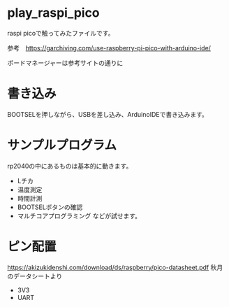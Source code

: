 # play_raspi_pico
raspi picoで触ってみたファイルです。

参考　https://garchiving.com/use-raspberry-pi-pico-with-arduino-ide/

ボードマネージャーは参考サイトの通りに
# 書き込み
BOOTSELを押しながら、USBを差し込み、ArduinoIDEで書き込みます。
# サンプルプログラム
rp2040の中にあるものは基本的に動きます。
- Lチカ
- 温度測定
- 時間計測
- BOOTSELボタンの確認
- マルチコアプログラミング
などが試せます。
# ピン配置
https://akizukidenshi.com/download/ds/raspberry/pico-datasheet.pdf
秋月のデータシートより
- 3V3
- UART
